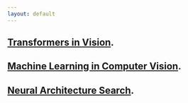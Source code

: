 ```yaml
---
layout: default
---
```



## [Transformers in Vision](./Transformers_in_vision.html).

## [Machine Learning in Computer Vision](./ML_in_vision.html).

## [Neural Architecture Search](./Neural_Architecture_Search.html).

